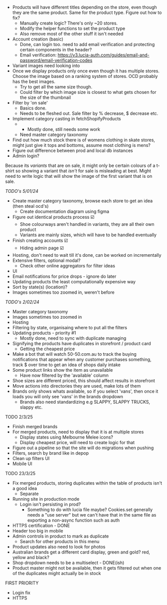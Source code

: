 - Products will have different titles depending on the store, even though they are the same product. Same for the product type. Figure out how to fix?
	- Manually create logic? There's only ~20 stores. 
	- Modify the helper functions to set the product type
	- Also remove most of the other stuff it isn't needed
- Account creation (basic)
	- Done, can login too. need to add email verification and protecting certain components in the header?
	- Email verification: https://v3.lucia-auth.com/guides/email-and-password/email-verification-codes
- Variant images need looking into
- Once we display products only once even though it has multiple stores. Choose the image based on a ranking system of stores. OCD probably has the best images.
	- Try to get all the same size though.
	- Could filter by which image size is closest to what gets chosen for the size of the thumbnail
- Filter by 'on sale'
	- Basics done.
	- Needs to be fleshed out.  Sale filter by % decrease, $ decrease etc.
- Implement category casting in fetchShopifyProducts
	- - Mostly done, still needs some work
	- Need master category taxonomy
- Find out how much stock there is of womens clothing in skate stores, might just give it tops and bottoms, assume most clothing is mens?
- Figure out difference between prod and local db instances
- Admin login?


Because its *variants* that are on sale, it might only be certain colours of a t-shirt so showing a variant that *isn't* for sale is misleading at best. Might need to write logic that will show the image of the first variant that is on sale.


*TODO's 5/01/24*
- Create master category taxonomy, browse each store to get an idea (then steal ocd's)
	- Create documentation diagram using figma
- Figure out identical products process ☑️
	- Shoe colourways aren't handled in variants, they are all their own product
	- Variants are mainly sizes, which will have to be handled eventually
- Finish creating accounts ☑️
	- Hiding admin page ☑️
- Hosting, don't need to wait till it's done, can be worked on incrementally
- Extensive filters, optional modal?
	- Check other online aggregators for filter ideas
- UI
- Email notifications for price drops - ignore do later
- Updating products the least computationally expensive way
- Sort by state(s) (location)?
- Images sometimes too zoomed in, weren't before

*TODO's 2/02/24*
- Master category taxonomy
- Images sometimes too zoomed in
- Hosting
- Filtering by state, organisaing where to put all the filters
- Updating products - priority #1
	- Mostly done, need to sync with duplicate managing
- Signifying the products have duplicates in storefront / product card
	- Getting the cheapest price
- Make a bot that will watch 50-50.com.au to track the buying notifications that appear when any customer purchases something, track $ over time to get an idea of shops daily intake
- Some product links show the item as unavailable
	- Have now filtered by the 'available' column
- Shoe sizes are different priced, this should affect results in storefront
- Move actions into directories they are used, make lots of them
- Brands only shows whats available, so if you select 'vans', then once it loads you will only see 'vans' in the brands dropdown
	- Brands also need standardizing e.g SLAPPY, SLAPPY TRUCKS, slappy etc.

TODO 2/3/25
- Finish merged brands
- For merged products, need to display that it is at multiple stores
	- Display states using Melbourne Melee icons?
	- Display cheapest price, will need to create logic for that
- Figure out a pipeline so that the site will do migrations when pushing
- Filters, search by brand like in depop
- Clean up filters UI
- Mobile UI

TODO 23/3/25
- Fix merged products, storing duplicates within the table of products isn't a good idea
	- Separate
- Running site in production mode
	- Login isn't persisting in prod?
		- Something to do with lucia file maybe? Cookies.set generally needs a "use server" but we can't have that in the same file as exporting a non-async function such as auth
- HTTPS certification - DONE
- Header too big in mobile
- Admin controls in product to mark as duplicate
	- Search for other products in this menu
- Product updates also need to look for photos
- Australian brands get a different card display, green and gold? red, yellow and black?
- Shop dropdown needs to be a multiselect - DONE(ish)
- Product master might not be available, then it gets filtered out when one of the duplicates might actually be in stock

FIRST PRIORITY
- Login fix
- HTTPS